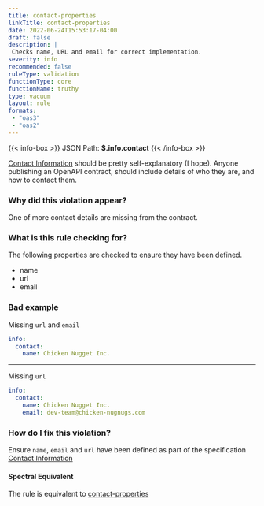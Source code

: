 ```yaml
---
title: contact-properties
linkTitle: contact-properties
date: 2022-06-24T15:53:17-04:00
draft: false
description: |
 Checks name, URL and email for correct implementation.
severity: info
recommended: false
ruleType: validation
functionType: core
functionName: truthy
type: vacuum
layout: rule
formats:
 - "oas3"
 - "oas2"
---
```


{{< info-box >}}
JSON Path: __$.info.contact__ 
{{< /info-box >}}


[Contact Information](https://swagger.io/specification/#contact-object) should be pretty self-explanatory (I hope). Anyone publishing
an OpenAPI contract, should include details of who they are, and how to contact them.

### Why did this violation appear?

One of more contact details are missing from the contract.

### What is this rule checking for?

The following properties are checked to ensure they have been defined.

- name
- url
- email

### Bad example

Missing `url` and `email`

```yaml
info:
  contact:
    name: Chicken Nugget Inc.
```

---

Missing `url`

```yaml
info:
  contact:
    name: Chicken Nugget Inc.
    email: dev-team@chicken-nugnugs.com
```

### How do I fix this violation?

Ensure `name`, `email` and `url` have been defined as part of the specification [Contact Information](https://swagger.io/specification/#contact-object)

#### Spectral Equivalent

The rule is equivalent to [contact-properties](https://meta.stoplight.io/docs/spectral/4dec24461f3af-open-api-rules#contact-properties)